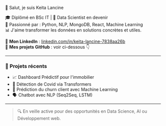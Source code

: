 👋 Salut, je suis Keita Lancine

🎓 Diplômé en BSc IT | 🚀 Data Scientist en devenir  
🤖 Passionné par : Python, NLP, MongoDB, React, Machine Learning  
📊 J'aime transformer les données en solutions concrètes et utiles.

🔗 **Mon LinkedIn** : [linkedin.com/in/keita-lancine-7838aa26b](https://www.linkedin.com/in/keita-lancine-7838aa26b)  
📁 **Mes projets GitHub** : voir ci-dessous 👇  

---

### 💼 Projets récents

- 📈 Dashboard Prédictif pour l'immobilier
- 🤖 Détection de Covid via Transformers
- 🧠 Prédiction du churn client avec Machine Learning
- 🗣️ Chatbot avec NLP (Seq2Seq, LSTM)

---

> 🔍 En veille active pour des opportunités en Data Science, AI ou Développement web.

